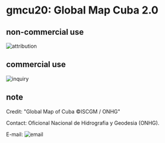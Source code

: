 # gmcu20: Global Map Cuba 2.0
## non-commercial use
![attribution](https://globalmaps.github.io/globalmaps/attribution.png)
## commercial use
![inquiry](https://globalmaps.github.io/globalmaps/inquiry.png)

## note
Credit: "Global Map of Cuba ©ISCGM / ONHG"

Contact: Oficional Nacional de Hidrografia y Geodesia (ONHG).

E-mail: ![email](https://www.iscgm.org/gmd/images/email/cuba.png)
